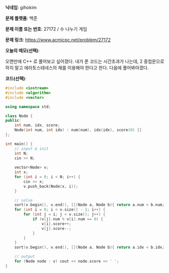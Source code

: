 **닉네임**: gihokim

**문제 플랫폼**: 백준

**문제 이름 또는 번호**: 27172 / 수 나누기 게임

**문제 링크**: https://www.acmicpc.net/problem/27172

**오늘의 메모(선택)**:

오랜만에 C++ 로 풀어보고 싶어졌다.
내가 푼 코드는 시간초과가 나는데, 2 중첩문으로 하지 말고 에라토스테네스의 체를 이용해야 한다고 한다. 다음에 풀어봐야겠다.

**코드(선택)**:

```c++
#include <iostream>
#include <algorithm>
#include <vector>

using namespace std;

class Node {
public:
	int num, idx, score;
	Node(int num, int idx) : num(num), idx(idx), score(0) {}
};

int main() {
	// input & init
	int N;
	cin >> N;
	
	vector<Node> v;
	int x;
	for (int i = 0; i < N; i++) {
		cin >> x;
		v.push_back(Node(x, i));
	}

	// solve
	sort(v.begin(), v.end(), [](Node a, Node b){ return a.num < b.num; });
	for (int i = 0; i < v.size() - 1; i++) {
		for (int j = i; j < v.size(); j++) {
			if (v[j].num % v[i].num == 0) {
				v[i].score++;
				v[j].score--;
			}
		}
	}
	sort(v.begin(), v.end(), [](Node a, Node b){ return a.idx < b.idx; });

	// output
	for (Node node : v) cout << node.score << ' ';
}
```
